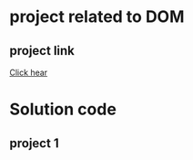 # project related to DOM

## project link
[Click hear](http://starblitz.com/edit/dom-project-chaiaurcode?file=index.html)

# Solution code

## project 1